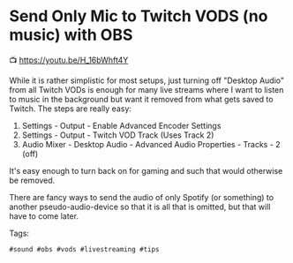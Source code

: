 # Send Only Mic to Twitch VODS (no music) with OBS

📺 <https://youtu.be/H_16bWhft4Y>

While it is rather simplistic for most setups, just turning off "Desktop
Audio" from all Twitch VODs is enough for many live streams where I want
to listen to music in the background but want it removed from what gets
saved to Twitch. The steps are really easy:

1. Settings - Output - Enable Advanced Encoder Settings
1. Settings - Output - Twitch VOD Track (Uses Track 2)
1. Audio Mixer - Desktop Audio - Advanced Audio Properties - Tracks - 2 (off)

It's easy enough to turn back on for gaming and such that would
otherwise be removed.

There are fancy ways to send the audio of only Spotify (or something) to
another pseudo-audio-device so that it is all that is omitted, but that
will have to come later.

Tags:

    #sound #obs #vods #livestreaming #tips
